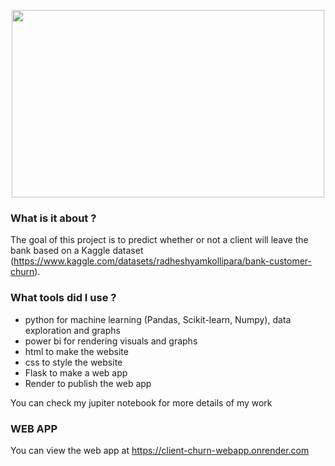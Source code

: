 <p align="center">
  <img width="500" height="300" src="https://i.imgur.com/0OCmGGG.png">
</p>

### What is it about ?
The goal of this project is to predict whether or not a client will leave the bank based on a Kaggle dataset (https://www.kaggle.com/datasets/radheshyamkollipara/bank-customer-churn).

### What tools did I use ?

- python for machine learning (Pandas, Scikit-learn, Numpy), data exploration and graphs
- power bi for rendering visuals and graphs
- html to make the website
- css to style the website
- Flask to make a web app
- Render to publish the web app

You can check my jupiter notebook for more details of my work

### WEB APP
You can view the web app at https://client-churn-webapp.onrender.com
